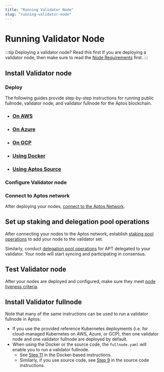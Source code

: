 ```yaml
---
title: "Running Validator Node"
slug: "running-validator-node"
---
```


# Running Validator Node

:::tip Deploying a validator node? Read this first
If you are deploying a validator node, then make sure to read the [Node Requirements](../node-requirements.md) first.
:::

## Install Validator node

### Deploy

The following guides provide step-by-step instructions for running public fullnode, validator node, and validator fullnode for the Aptos blockchain.

- ### [On AWS](./using-aws.md)
- ### [On Azure](./using-azure.md)
- ### [On GCP](./using-gcp.md)
- ### [Using Docker](./using-docker.md)
- ### [Using Aptos Source](./using-source-code.md)

### Configure Validator node

### Connect to Aptos network

After deploying your nodes, [connect to the Aptos Network](../connect-to-aptos-network.md).

## Set up staking and delegation pool operations

After connecting your nodes to the Aptos network, establish [staking pool operations](../staking-pool-operations.md) to add your node to the validator set.

Similarly, conduct [delegation pool operations](../delegation-pool-operations.md) for APT delegated to your validator. Your node will start syncing and participating in consensus.

## Test Validator node

After your nodes are deployed and configured, make sure they meet [node liveness criteria](../node-liveness-criteria.md).

## Install Validator fullnode

Note that many of the same instructions can be used to run a validator fullnode in Aptos:

- If you use the provided reference Kubernetes deployments (i.e. for cloud-managed Kubernetes on AWS, Azure, or GCP), then one validator node and one validator fullnode are deployed by default.
- When using the Docker or the source code, the `fullnode.yaml` will enable you to run a validator fullnode.
  - See [Step 11](./using-docker.md#docker-vfn) in the Docker-based instructions.
  - Similarly, if you use source code, see [Step 9](./using-source-code.md#source-code-vfn) in the source code instructions.
